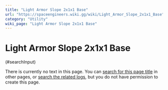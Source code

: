 ```yaml
---
title: "Light Armor Slope 2x1x1 Base"
url: "https://spaceengineers.wiki.gg/wiki/Light_Armor_Slope_2x1x1_Base"
category: "Utility"
wiki_page: "Light Armor Slope 2x1x1 Base"
---
```


# Light Armor Slope 2x1x1 Base

(#searchInput)

There is currently no text in this page. You can [search for this page title](https://spaceengineers.wiki.gg/wiki/Special:Search/Light_Armor_Slope_2x1x1_Base "Special:Search/Light Armor Slope 2x1x1 Base") in other pages, or [search the related logs](https://spaceengineers.wiki.gg/wiki/Special:Log?page=Light_Armor_Slope_2x1x1_Base), but you do not have permission to create this page.